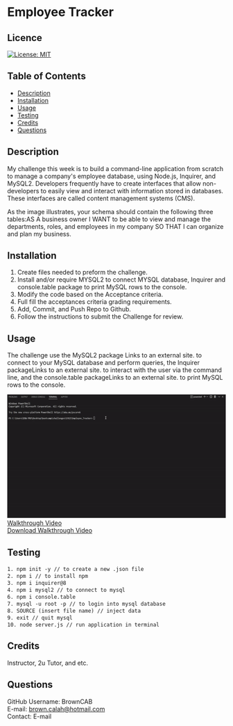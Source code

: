 # Employee Tracker

## Licence

[![License: MIT](https://img.shields.io/badge/License-MIT-yellow.svg)](https://opensource.org/licenses/MIT)

## Table of Contents

- [Description](#Description)
- [Installation](#Installation)
- [Usage](#Usage)
- [Testing](#Testing)
- [Credits](#Credits)
- [Questions](#Questions)

## Description

My challenge this week is to build a command-line application from scratch to manage a company's employee database, using Node.js, Inquirer, and MySQL2. Developers frequently have to create interfaces that allow non-developers to easily view and interact with information stored in databases. These interfaces are called content management systems (CMS).

As the image illustrates, your schema should contain the following three tables:AS A business owner I WANT to be able to view and manage the departments, roles, and employees in my company SO THAT I can organize and plan my business.

## Installation

1. Create files needed to preform the challenge.
2. Install and/or require MYSQL2 to connect MYSQL database, Inquirer and console.table package to print MySQL rows to the console.
3. Modify the code based on the Acceptance criteria.
4. Full fill the acceptances criteria grading requirements.
5. Add, Commit, and Push Repo to Github.
6. Follow the instructions to submit the Challenge for review.

## Usage

The challenge use the MySQL2 package Links to an external site. to connect to your MySQL database and perform queries, the Inquirer packageLinks to an external site. to interact with the user via the command line, and the console.table packageLinks to an external site. to print MySQL rows to the console.

<img src="./assets/employee_tracker.gif">
  <br>
  <a href="https://user-images.githubusercontent.com/110314270/200716907-2aff372a-cd93-40e6-87eb-f5543bdc2a22.mp4">Walkthrough Video</a> 
  <br>
  <a href="https://drive.google.com/file/d/1e9rXmVN9nhS2cEKrYASoCThkV90eewlt/view?usp=share_link">Download Walkthrough Video</a> 
  <br>

## Testing
```
1. npm init -y // to create a new .json file
2. npm i // to install npm
3. npm i inquirer@8
4. npm i mysql2 // to connect to mysql
6. npm i console.table 
7. mysql -u root -p // to login into mysql database
8. SOURCE (insert file name) // inject data
9. exit // quit mysql
10. node server.js // run application in terminal
```

## Credits 
Instructor, 2u Tutor, and etc.

## Questions

GitHub Username: BrownCAB
<br>E-mail: brown.calah@hotmail.com 
<br>Contact: E-mail
